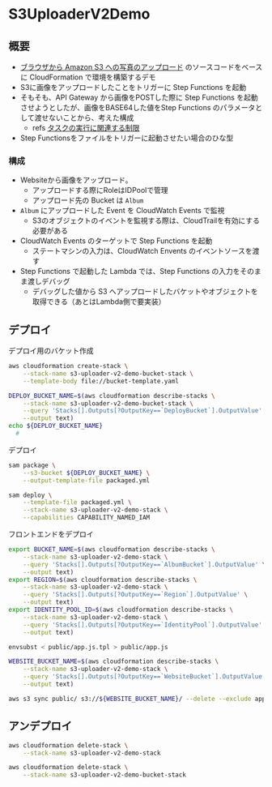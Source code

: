 # S3UploaderV2Demo

## 概要

- [ブラウザから Amazon S3 への写真のアップロード](https://docs.aws.amazon.com/ja_jp/sdk-for-javascript/v2/developer-guide/s3-example-photo-album.html) のソースコードをベースに CloudFormation で環境を構築するデモ
- S3に画像をアップロードしたことをトリガーに Step Functions を起動
- そもそも、API Gateway から画像をPOSTした際に Step Functions を起動させようとしたが、画像をBASE64した値をStep Functions のパラメータとして渡せないことから、考えた構成
  - refs [タスクの実行に関連する制限](https://docs.aws.amazon.com/ja_jp/step-functions/latest/dg/limits.html#service-limits-task-executions)
- Step Functionsをファイルをトリガーに起動させたい場合のひな型

### 構成

- Websiteから画像をアップロード。
  - アップロードする際にRoleはIDPoolで管理
  - アップロード先の Bucket は `Album`
- `Album` にアップロードした Event を CloudWatch Events で監視
  - S3のオブジェクトのイベントを監視する際は、CloudTrailを有効にする必要がある
- CloudWatch Events のターゲットで Step Functions を起動
  - ステートマシンの入力は、CloudWatch Envents のイベントソースを渡す
- Step Functions で起動した Lambda では、Step Functions の入力をそのまま渡しデバッグ
  - デバッグした値から S3 へアップロードしたバケットやオブジェクトを取得できる（あとはLambda側で要実装）

## デプロイ

デプロイ用のバケット作成

```sh
aws cloudformation create-stack \
    --stack-name s3-uploader-v2-demo-bucket-stack \
    --template-body file://bucket-template.yaml

DEPLOY_BUCKET_NAME=$(aws cloudformation describe-stacks \
    --stack-name s3-uploader-v2-demo-bucket-stack \
    --query 'Stacks[].Outputs[?OutputKey==`DeployBucket`].OutputValue' \
    --output text)
echo ${DEPLOY_BUCKET_NAME}
  #
```

デプロイ

```sh
sam package \
    --s3-bucket ${DEPLOY_BUCKET_NAME} \
    --output-template-file packaged.yml

sam deploy \
    --template-file packaged.yml \
    --stack-name s3-uploader-v2-demo-stack \
    --capabilities CAPABILITY_NAMED_IAM
```

フロントエンドをデプロイ

```sh
export BUCKET_NAME=$(aws cloudformation describe-stacks \
    --stack-name s3-uploader-v2-demo-stack \
    --query 'Stacks[].Outputs[?OutputKey==`AlbumBucket`].OutputValue' \
    --output text)
export REGION=$(aws cloudformation describe-stacks \
    --stack-name s3-uploader-v2-demo-stack \
    --query 'Stacks[].Outputs[?OutputKey==`Region`].OutputValue' \
    --output text)
export IDENTITY_POOL_ID=$(aws cloudformation describe-stacks \
    --stack-name s3-uploader-v2-demo-stack \
    --query 'Stacks[].Outputs[?OutputKey==`IdentityPool`].OutputValue' \
    --output text)

envsubst < public/app.js.tpl > public/app.js

WEBSITE_BUCKET_NAME=$(aws cloudformation describe-stacks \
    --stack-name s3-uploader-v2-demo-stack \
    --query 'Stacks[].Outputs[?OutputKey==`WebsiteBucket`].OutputValue' \
    --output text)

aws s3 sync public/ s3://${WEBSITE_BUCKET_NAME}/ --delete --exclude app.js.tpl
```

## アンデプロイ

```sh
aws cloudformation delete-stack \
    --stack-name s3-uploader-v2-demo-stack
```

```sh
aws cloudformation delete-stack \
    --stack-name s3-uploader-v2-demo-bucket-stack
```
